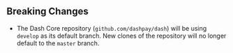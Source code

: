 Breaking Changes
----------------

* The Dash Core repository (`github.com/dashpay/dash`) will be using `develop` as its default branch. New clones
  of the repository will no longer default to the `master` branch.
